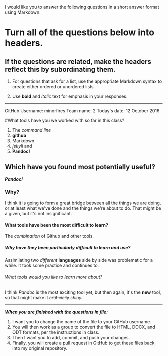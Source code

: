 I would like you to answer the following questions in a short answer format using Markdown. 

# Turn all of the questions below into headers. 

## If the questions are related, make the headers reflect this by subordinating them.  

1. For questions that ask for a list, use the appropriate Markdown syntax to create either ordered or unordered lists. 

2. Use **bold** and *italic* text for emphasis in your responses.

* * *

GitHub Username: minorfires
Team name: 2
Today's date: 12 October 2016

#What tools have you we worked with so far in this class? 
1. The *command line* 
2. **github**
3. ~~Markdown~~
4. *_jekyll_* and 
5. **Pandoc!**

## Which have you found most potentially useful? 
**_Pandoc!_**

### Why? 
I think it is going to form a great bridge between all the things we are doing, or at least what we've done and the things we're about to do. That might be a given, but it's not insignificant.

#### What tools have been the most difficult to learn? 
The *combination* of Github and other tools. 

##### Why have they been particularly difficult to learn and use? 
Assimilating two *different* **languages** side by side was problematic for a while. It took some practice and continues to.

###### What tools would you like to learn more about? 
I think _Pandoc_ is the most exciting tool yet, but then again, it's the **new** tool, so that might make it ~~artificially~~ *shiny.*

* * * 

***When you are finished with the questions in file:*** 

1. I want you to change the name of the file to your GitHub username. 
2. You will then work as a group to convert the file to HTML, DOCX, and ODT formats, per the instructions in  class. 
3. Then I want you to add, commit, and push your changes. 
4. Finally, you will create a pull request in GitHub to get these files back into my original repository. 